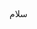 
<style type="text/css">
  @font-face {
    font-family: Scheherazade-Regular;
    src: url("https://site/fonts/Scheherazade-Regular.woff") format("woff");
}

  
  p {
    font-family: Scheherazade-Regular; 
    direction: rtl;
  }
</style>

سلام

